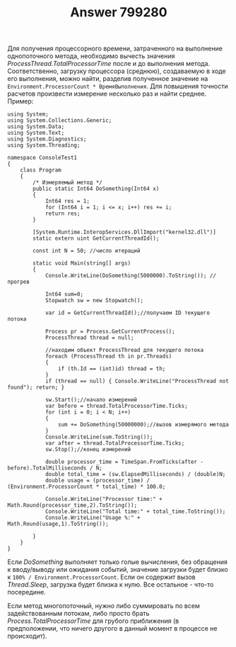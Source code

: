 ﻿---
title: "Answer 799280"
se.owner.user_id: 240512
se.owner.display_name: "MSDN.WhiteKnight"
se.owner.link: "https://ru.stackoverflow.com/users/240512/msdn-whiteknight"
se.answer_id: 799280
se.question_id: 799074
se.post_type: answer
se.score: 1
se.is_accepted: False
---
<p>Для получения процессорного времени, затраченного на выполнение однопоточного метода, необходимо вычесть значения <em>ProcessThread.TotalProcessorTime</em> после и до выполнения метода. Соответственно, загрузку процессора (среднюю), создаваемую в ходе его выполнения, можно найти, разделив полученное значение на <code>Environment.ProcessorCount * ВремяВыполнения</code>. Для повышения точности расчетов произвести измерение несколько раз и найти среднее. Пример:</p>

<pre><code>using System;
using System.Collections.Generic;
using System.Data;
using System.Text;
using System.Diagnostics;
using System.Threading;

namespace ConsoleTest1
{    
    class Program
    {
        /* Измеряемый метод */
        public static Int64 DoSomething(Int64 x)
        {
            Int64 res = 1; 
            for (Int64 i = 1; i &lt;= x; i++) res += i;
            return res;
        }

        [System.Runtime.InteropServices.DllImport("kernel32.dll")]
        static extern uint GetCurrentThreadId();

        const int N = 50; //число итераций

        static void Main(string[] args)
        {
            Console.WriteLine(DoSomething(5000000).ToString()); //прогрев

            Int64 sum=0;
            Stopwatch sw = new Stopwatch();

            var id = GetCurrentThreadId();//получаем ID текущего потока

            Process pr = Process.GetCurrentProcess();
            ProcessThread thread = null;

            //находим объект ProcessThread для текущего потока
            foreach (ProcessThread th in pr.Threads)
            {
                if (th.Id == (int)id) thread = th;
            }
            if (thread == null) { Console.WriteLine("ProcessThread not found"); return; }

            sw.Start();//начало измерений
            var before = thread.TotalProcessorTime.Ticks;
            for (int i = 0; i &lt; N; i++)
            {
                sum += DoSomething(50000000);//вызов измерямого метода                
            }
            Console.WriteLine(sum.ToString());
            var after = thread.TotalProcessorTime.Ticks;
            sw.Stop();//конец измерений            

            double processor_time = TimeSpan.FromTicks(after - before).TotalMilliseconds / N;
            double total_time = (sw.ElapsedMilliseconds) / (double)N;
            double usage = (processor_time) / (Environment.ProcessorCount * total_time) * 100.0;

            Console.WriteLine("Processor time:" + Math.Round(processor_time,2).ToString());
            Console.WriteLine("Total time:" + total_time.ToString());
            Console.WriteLine("Usage %:" + Math.Round(usage,1).ToString());            

        }
    }
}
</code></pre>

<p>Если <em>DoSomething</em> выполняет только голые вычисления, без обращения к вводу/выводу или ожидания событий, значение загрузки будет близко к <code>100% / Environment.ProcessorCount</code>. Если он содержит вызов <em>Thread.Sleep</em>, загрузка будет близка к нулю. Все остальное - что-то посередине.</p>

<p>Если метод многопоточный, нужно либо суммировать по всем задействованным потокам, либо просто брать <em>Process.TotalProcessorTime</em> для грубого приближения (в предположении, что ничего другого в данный момент в процессе не происходит).</p>

